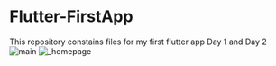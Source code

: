 # Flutter-FirstApp
This repository constains files for my first flutter app
Day 1 and Day 2
![main](https://user-images.githubusercontent.com/69747205/144551532-6904ffd8-bac9-441f-9d8f-9d020a50029d.png)
![_homepage](https://user-images.githubusercontent.com/69747205/144551603-33857715-1665-4b01-adca-dc1e2ee21bd8.png)
